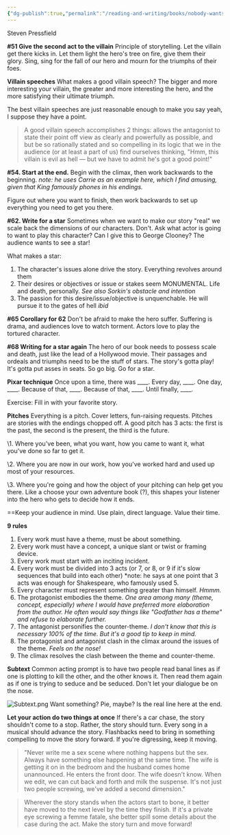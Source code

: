 ```yaml
---
{"dg-publish":true,"permalink":"/reading-and-writing/books/nobody-wants-to-read-your-shit/","tags":["books","writing-advice","writing"],"noteIcon":3}
---
```


Steven Pressfield

**#51 Give the second act to the villain**
Principle of storytelling. Let the villain get there kicks in. Let them light the hero's tree on fire, give them their glory. Sing, sing for the fall of our hero and mourn for the triumphs of their foes.

**Villain speeches**
What makes a good villain speech? The bigger and more interesting your villain, the greater and more interesting the hero, and the more satisfying their ultimate triumph.

The best villain speeches are just reasonable enough to make you say yeah, I suppose they have a point.

> A good villain speech accomplishes 2 things: allows the antagonist to state their point off view as clearly and powerfully as possible, and but be so rationally stated and so compelling in its logic that we in the audience (or at least a part of us) find ourselves thinking, "Hmm, this villain is evil as hell — but we have to admit he's got a good point!"


**#54. Start at the end.** Begin with the climax, then work backwards to the beginning. *note: he uses Carrie as an example here, which I find amusing, given that King famously phones in his endings.* 

Figure out where you want to finish, then work backwards to set up everything you need to get you there.

**#62. Write for a star**
Sometimes when we want to make our story "real" we scale back the dimensions of our characters. Don't. Ask what actor is going to want to play this character? Can I give this to George Clooney? The audience wants to see a star!

What makes a star: 
1. The character's issues alone drive the story. Everything revolves around them
2. Their desires or objectives or issue or stakes seem MONUMENTAL. Life and death, personally. *See also Sorkin's obstacle and intention*
3. The passion for this desire/issue/objective is unquenchable. He will pursue it to the gates of hell *ibid*

**#65 Corollary for 62**
Don't be afraid to make the hero suffer. Suffering is drama, and audiences love to watch torment. Actors love to play the tortured character.

**#68 Writing for a star again**
The hero of our book needs to possess scale and death, just like the lead of a Hollywood movie. Their passages and ordeals and triumphs need to be the stuff of stars. The story's gotta play! It's gotta put asses in seats. So go big. Go for a star.

**Pixar technique**
Once upon a time, there was \_\_\_\_. Every day, \_\_\_\_. One day, \_\_\_\_. Because of that, \_\_\_\_. Because of that, \_\_\_\_. Until finally, \_\_\_\_. 

Exercise: Fill in with your favorite story.

**Pitches**
Everything is a pitch. Cover letters, fun-raising requests. Pitches are stories with the endings chopped off. A good pitch has 3 acts: the first is the past, the second is the present, the third is the future. 

\1. Where you've been, what you want, how you came to want it, what you've done so far to get it. 

\2. Where you are now in our work, how you've worked hard and used up most of your resources.

\3. Where you're going and how the object of your pitching can help get you there. Like a choose your own adventure book (?), this shapes your listener into the hero who gets to decide how it ends.

==Keep your audience in mind. Use plain, direct language. Value their time. 

**9 rules**
1. Every work must have a theme, must be about something.
2.  Every work must have a concept, a unique slant or twist or framing device.
3. Every work must start with an inciting incident.
4. Every work must be divided into 3 acts (or 7, or 8, or 9 if it's slow sequences that build into each other) *note: he says at one point that 3 acts was enough for Shakespeare, who famously used 5.
5. Every character must represent something greater than himself. *Hmmm.*
6. The protagonist embodies the theme. *One area among many (theme, concept, especially) where I would have preferred more elaboration from the author. He often would say things like "Godfather has a theme" and refuse to elaborate further.*
7. The antagonist personifies the counter-theme. *I don't know that this is necessary 100% of the time. But it's a good tip to keep in mind.*
8. The protagonist and antagonist clash in the climax around the issues of the theme. *Feels on the nose!*
9. The climax resolves the clash between the theme and counter-theme.

**Subtext**
Common acting prompt is to have two people read banal lines as if one is plotting to kill the other, and the other knows it. Then read them again as if one is trying to seduce and be seduced. Don't let your dialogue be on the nose.

![Subtext.png](/img/user/img/img_books/Nobody%20Wants%20To%20Read/Subtext.png)
Want something? Pie, maybe? Is the real line here at the end.

**Let your action do two things at once**
If there's a car chase, the story shouldn't come to a stop. Rather, the story should turn. Every song in a musical should advance the story. Flashbacks need to bring in something compelling to move the story forward. If you're digressing, keep it moving.

> "Never write me a sex scene where nothing happens but the sex. Always have something else happening at the same time. The wife is getting it on in the bedroom and the husband comes home unannounced. He enters the front door. The wife doesn't know. When we edit, we can cut back and forth and milk the suspense. It's not just two people screwing, we've added a second dimension."

> Wherever the story stands when the actors start to bone, it better have moved to the next level by the time they finish. If it's a private eye screwing a femme fatale, she better spill some details about the case during the act. Make the story turn and move forward!